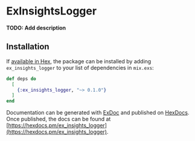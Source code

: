 # ExInsightsLogger

**TODO: Add description**

## Installation

If [available in Hex](https://hex.pm/docs/publish), the package can be installed
by adding `ex_insights_logger` to your list of dependencies in `mix.exs`:

```elixir
def deps do
  [
    {:ex_insights_logger, "~> 0.1.0"}
  ]
end
```

Documentation can be generated with [ExDoc](https://github.com/elixir-lang/ex_doc)
and published on [HexDocs](https://hexdocs.pm). Once published, the docs can
be found at [https://hexdocs.pm/ex_insights_logger](https://hexdocs.pm/ex_insights_logger).

